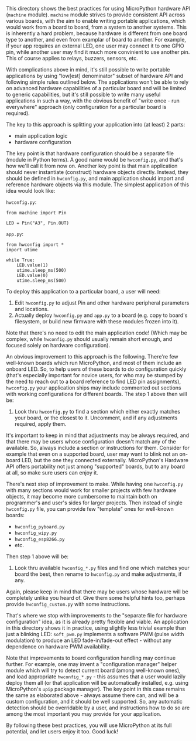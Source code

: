 This directory shows the best practices for using MicroPython hardware API
(`machine` module). `machine` module strives to provide consistent API
across various boards, with the aim to enable writing portable applications,
which would work from a board to board, from a system to another systems.
This is inherently a hard problem, because hardware is different from one
board type to another, and even from examplar of board to another. For
example, if your app requires an external LED, one user may connect it
to one GPIO pin, while another user may find it much more convinient to
use another pin. This of course applies to relays, buzzers, sensors, etc.

With complications above in mind, it's still possible to write portable
applications by using "low[est] denominator" subset of hardware API and
following simple rules outlined below. The applications won't be able
to rely on advanced hardware capabilities of a particular board and
will be limited to generic capabilities, but it's still possible to
write many useful applications in such a way, with the obvious benefit of
"write once - run everywhere" approach (only configuration for a particular
board is required).

The key to this approach is splitting your application into (at least)
2 parts:

* main application logic
* hardware configuration

The key point is that hardware configuration should be a separate file
(module in Python terms). A good name would be `hwconfig.py`, and that's
how we'll call it from now on. Another key point is that main application
should never instantiate (construct) hardware objects directly. Instead,
they should be defined in `hwconfig.py`, and main application should
import and reference hardware objects via this module. The simplest
application of this idea would look like:

`hwconfig.py`:

    from machine import Pin

    LED = Pin("A3", Pin.OUT)

`app.py`:

    from hwconfig import *
    import utime

    while True:
        LED.value(1)
        utime.sleep_ms(500)
        LED.value(0)
        utime.sleep_ms(500)


To deploy this application to a particular board, a user will need:

1. Edit `hwconfig.py` to adjust Pin and other hardware peripheral
   parameters and locations.
2. Actually deploy `hwconfig.py` and `app.py` to a board (e.g. copy to
   board's filesystem, or build new firmware with these modules frozen
   into it).

Note that there's no need to edit the main application code! (Which may
be complex, while `hwconfig.py` should usually remain short enough, and
focused solely on hardware configuration).

An obvious improvement to this approach is the following. There're few
well-known boards which run MicroPython, and most of them include an
onboard LED. So, to help users of these boards to do configuration
quickly (that's especially important for novice users, for who may
be stumped by the need to reach out to a board reference to find LED
pin assignments), `hwconfig.py` your application ships may include
commented out sections with working configurations for different
boards. The step 1 above then will be:

1. Look thru `hwconfig.py` to find a section which either exactly
   matches your board, or the closest to it. Uncomment, and if any
   adjustments required, apply them.

It's important to keep in mind that adjustments may be always required,
and that there may be users whose configuration doesn't match any of
the available. So, always include a section or instructions for them.
Consider for example that even on a supported board, user may want to
blink not an on-board LED, but the one they connected externally.
MicroPython's Hardware API offers portability not just among "supported"
boards, but to any board at all, so make sure users can enjoy it.

There's next step of improvement to make. While having one `hwconfig.py`
with many sections would work for smaller projects with few hardware
objects, it may become more cumbersome to maintain both on programmer's
and user's sides for larger projects. Then instead of single
`hwconfig.py` file, you can provide few "template" ones for well-known
boards:

* `hwconfig_pyboard.py`
* `hwconfig_wipy.py`
* `hwconfig_esp8266.py`
* etc.

Then step 1 above will be:

1. Look thru available `hwconfig_*.py` files and find one which matches
   your board the best, then rename to `hwconfig.py` and make adjustments,
   if any.

Again, please keep in mind that there may be users whose hardware will be
completely unlike you heard of. Give them some helpful hints too, perhaps
provide `hwconfig_custom.py` with some instructions.

That's where we stop with improvements to the "separate file for hardware
configuration" idea, as it is already pretty flexible and viable. An
application in this directory shows it in practice, using slightly less
trivial example than just a blinking LED: `soft_pwm.py` implements a
software PWM (pulse width modulation) to produce an LED fade-in/fade-out
effect - without any dependence on hardware PWM availability.

Note that improvements to board configuration handling may continue further.
For example, one may invent a "configuration manager" helper module which will
try to detect current board (among well-known ones), and load appropriate
`hwconfig_*.py` - this assumes that a user would lazily deploy them all
(or that application will be automatically installed, e.g. using MicroPython's
`upip` package manager). The key point in this case remains the same as
elaborated above - always assume there can, and will be a custom configuration,
and it should be well supported. So, any automatic detection should be
overridable by a user, and instructions how to do so are among the most
important you may provide for your application.

By following these best practices, you will use MicroPython at its full
potential, and let users enjoy it too. Good luck!
